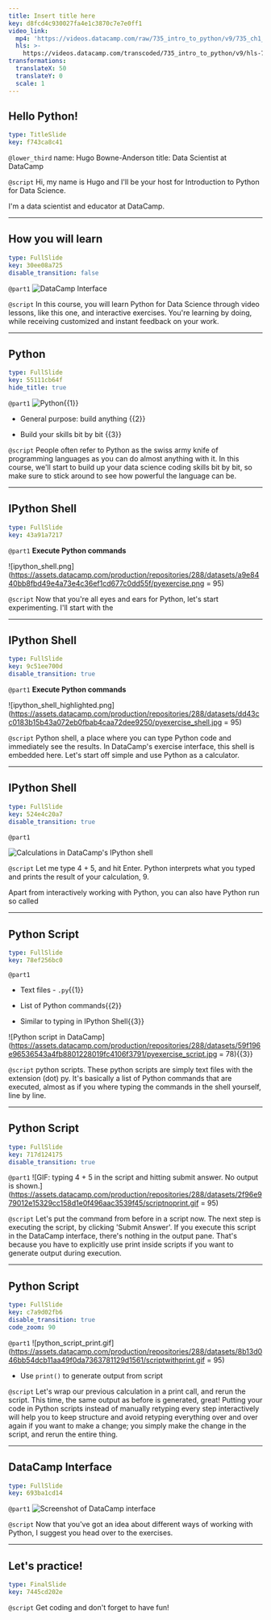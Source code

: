 ```yaml
---
title: Insert title here
key: d8fcd4c930027fa4e1c3870c7e7e0ff1
video_link:
  mp4: 'https://videos.datacamp.com/raw/735_intro_to_python/v9/735_ch1_1.mp4'
  hls: >-
    https://videos.datacamp.com/transcoded/735_intro_to_python/v9/hls-735_ch1_1.master.m3u8
transformations:
  translateX: 50
  translateY: 0
  scale: 1
---
```


## Hello Python!

```yaml
type: TitleSlide
key: f743ca8c41
```

`@lower_third`
name: Hugo Bowne-Anderson
title: Data Scientist at DataCamp

`@script`
Hi, my name is Hugo and I'll be your host for Introduction to Python for Data Science.

I'm a data scientist and educator at DataCamp.

---

## How you will learn

```yaml
type: FullSlide
key: 30ee08a725
disable_transition: false
```

`@part1`
![DataCamp Interface](https://assets.datacamp.com/production/repositories/288/datasets/82683930db8b818d1821a60f7b94a68c259f6a45/pydesktop.gif)

`@script`
In this course, you will learn Python for Data Science through video lessons, like this one, and interactive exercises. You're learning by doing, while receiving customized and instant feedback on your work.

---

## Python

```yaml
type: FullSlide
key: 55111cb64f
hide_title: true
```

`@part1`
![Python](https://assets.datacamp.com/production/repositories/288/datasets/ba82e92092483c9304739172285b0955dfd75741/python-logo-master-v3-TM-flattened.png){{1}}

- General purpose: build anything {{2}}

- Build your skills bit by bit {{3}}

`@script`
People often refer to Python as the swiss army knife of programming languages as you can do almost anything with it.
In this course, we'll start to build up your data science coding skills bit by bit, so make sure to stick around to see how powerful the language can be.

---

## IPython Shell

```yaml
type: FullSlide
key: 43a91a7217
```

`@part1`
**Execute Python commands**

![ipython_shell.png](https://assets.datacamp.com/production/repositories/288/datasets/a9e8440bb8fbd49e4a73e4c36ef1cd677c0dd55f/pyexercise.png = 95)

`@script`
Now that you're all eyes and ears for Python, let's start experimenting. I'll start with the

---

## IPython Shell

```yaml
type: FullSlide
key: 9c51ee700d
disable_transition: true
```

`@part1`
**Execute Python commands**

![ipython_shell_highlighted.png](https://assets.datacamp.com/production/repositories/288/datasets/dd43cc0183b15b43a072eb0fbab4caa72dee9250/pyexercise_shell.jpg = 95)

`@script`
Python shell, a place where you can type Python code and immediately see the results. In DataCamp's exercise interface, this shell is embedded here. Let's start off simple and use Python as a calculator.

---

## IPython Shell

```yaml
type: FullSlide
key: 524e4c20a7
disable_transition: true
```

`@part1`
&nbsp;

![Calculations in DataCamp's IPython shell](https://assets.datacamp.com/production/repositories/288/datasets/371356fee996ba5f555e1312b8848957740f0f96/shellgif.gif)

`@script`
Let me type 4 + 5, and hit Enter. Python interprets what you typed and prints the result of your calculation, 9. 

Apart from interactively working with Python, you can also have Python run so called

---

## Python Script

```yaml
type: FullSlide
key: 78ef256bc0
```

`@part1`
- Text files - `.py`{{1}}

- List of Python commands{{2}}

- Similar to typing in IPython Shell{{3}}

![Python script in DataCamp](https://assets.datacamp.com/production/repositories/288/datasets/59f196e96536543a4fb8801228019fc4106f3791/pyexercise_script.jpg = 78){{3}}

`@script`
python scripts. These python scripts are simply text files with the extension (dot) py. It's basically a list of Python commands that are executed, almost as if you where typing the commands in the shell yourself, line by line.

---

## Python Script

```yaml
type: FullSlide
key: 717d124175
disable_transition: true
```

`@part1`
![GIF: typing 4 + 5 in the script and hitting submit answer. No output is shown.](https://assets.datacamp.com/production/repositories/288/datasets/2f96e979012e15329cc158d1e0f496aac3539f45/scriptnoprint.gif = 95)

`@script`
Let's put the command from before in a script now. The next step is executing the script, by clicking 'Submit Answer'. If you execute this script in the DataCamp interface, there's nothing in the output pane. That's because you have to explicitly use print inside scripts if you want to generate output during execution.

---

## Python Script

```yaml
type: FullSlide
key: c7a9d02fb6
disable_transition: true
code_zoom: 90
```

`@part1`
![python_script_print.gif](https://assets.datacamp.com/production/repositories/288/datasets/8b13d046bb54dcb11aa49f0da7363781129d1561/scriptwithprint.gif = 95)

- Use `print()` to generate output from script

`@script`
Let's wrap our previous calculation in a print call, and rerun the script. This time, the same output as before is generated, great! Putting your code in Python scripts instead of manually retyping every step interactively will help you to keep structure and avoid retyping everything over and over again if you want to make a change; you simply make the change in the script, and rerun the entire thing.

---

## DataCamp Interface

```yaml
type: FullSlide
key: 693ba1cd14
```

`@part1`
![Screenshot of DataCamp interface](https://assets.datacamp.com/production/repositories/288/datasets/a9e8440bb8fbd49e4a73e4c36ef1cd677c0dd55f/pyexercise.png)

`@script`
Now that you've got an idea about different ways of working with Python, I suggest you head over to the exercises.

---

## Let's practice!

```yaml
type: FinalSlide
key: 7445cd202e
```

`@script`
Get coding and don't forget to have fun!
